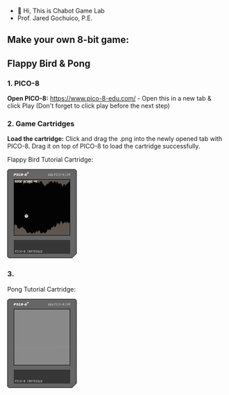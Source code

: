 - 👋 Hi, This is Chabot Game Lab
- Prof. Jared Gochuico, P.E.

## Make your own 8-bit game:

## Flappy Bird & Pong
### 1. PICO-8
**Open PICO-8:** https://www.pico-8-edu.com/ - Open this in a new tab & click Play (Don't forget to click play before the next step)

### 2. Game Cartridges

**Load the cartridge:** Click and drag the .png into the newly opened tab with PICO-8. Drag it on top of PICO-8 to load the cartridge successfully.

Flappy Bird Tutorial Cartridge: 

![alt text here](https://raw.githubusercontent.com/chabotgamelab/chabotgamelab/main/my_game.p8.png)

### 3.


Pong Tutorial Cartridge:

![alt text here](https://github.com/chabotgamelab/pong/blob/main/pong.p8.png?raw=true)


<!---
chabotgamelab/chabotgamelab is a ✨ special ✨ repository because its `README.md` (this file) appears on your GitHub profile.
You can click the Preview link to take a look at your changes.
--->

